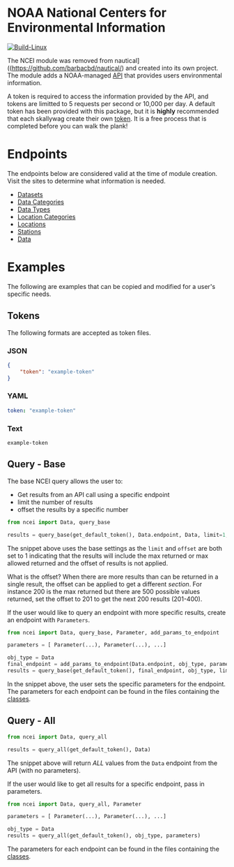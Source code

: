 # NOAA National Centers for Environmental Information

[![Build-Linux](https://github.com/barbacbd/ncei/actions/workflows/build-linux.yml/badge.svg)](https://github.com/barbacbd/ncei/actions/workflows/build-linux.yml)


The NCEI module was removed from nautical]((https://github.com/barbacbd/nautical/) and created into its own project. The module adds a NOAA-managed [API](https://www.ncei.noaa.gov/) that provides users environmental information.

A token is required to access the information provided by the API, and tokens are limitted to 5 requests per second or 10,000 per day. A default token has been provided with this package, but
it is **highly** recommended that each skallywag create their own [token](https://www.ncdc.noaa.gov/cdo-web/token). It is a free process that is completed before you can walk the plank!

# Endpoints

The endpoints below are considered valid at the time of module creation. Visit the sites to determine what information is needed.

- [Datasets](https://www.ncdc.noaa.gov/cdo-web/webservices/v2#datasets)
- [Data Categories](https://www.ncdc.noaa.gov/cdo-web/webservices/v2#dataCategories)
- [Data Types](https://www.ncdc.noaa.gov/cdo-web/webservices/v2#dataTypes)
- [Location Categories](https://www.ncdc.noaa.gov/cdo-web/webservices/v2#locationCategories)
- [Locations](https://www.ncdc.noaa.gov/cdo-web/webservices/v2#locations)
- [Stations](https://www.ncdc.noaa.gov/cdo-web/webservices/v2#stations)
- [Data](https://www.ncdc.noaa.gov/cdo-web/webservices/v2#data)

# Examples

The following are examples that can be copied and modified for a user's specific needs.

## Tokens

The following formats are accepted as token files.

### JSON

```json
{
    "token": "example-token"
}
```

### YAML

```yaml
token: "example-token"
```

### Text
```
example-token
```

## Query - Base

The base NCEI query allows the user to:
- Get results from an API call using a specific endpoint
- limit the number of results
- offset the results by a specific number

```python
from ncei import Data, query_base

results = query_base(get_default_token(), Data.endpoint, Data, limit=1, offset=1)
```

The snippet above uses the base settings as the `limit` and `offset` are both set to 1
indicating that the results will include the max returned or max allowed returned and the
offset of results is not applied.

What is the offset? When there are more results than can be returned in a single result, the offset
can be applied to get a different _section_. For instance 200 is the max returned but there are 500 possible
values returned, set the offset to 201 to get the next 200 results (201-400).

If the user would like to query an endpoint with more specific results, create an endpoint with `Parameters`.

```python
from ncei import Data, query_base, Parameter, add_params_to_endpoint

parameters = [ Parameter(...), Parameter(...), ...]

obj_type = Data
final_endpoint = add_params_to_endpoint(Data.endpoint, obj_type, parameters)
results = query_base(get_default_token(), final_endpoint, obj_type, limit=1, offset=1)
```

In the snippet above, the user sets the specific parameters for the endpoint. The parameters for each endpoint can be
found in the files containing the [classes](https://github.com/barbacbd/ncei/blob/master/ncei/).

## Query - All

```python
from ncei import Data, query_all

results = query_all(get_default_token(), Data)
```

The snippet above will return *ALL* values from the `Data` endpoint from the API (with no parameters).

If the user would like to get all results for a specific endpoint, pass in parameters.

```python
from ncei import Data, query_all, Parameter

parameters = [ Parameter(...), Parameter(...), ...]

obj_type = Data
results = query_all(get_default_token(), obj_type, parameters)
```

The parameters for each endpoint can be found in the files containing the [classes](https://github.com/barbacbd/ncei/blob/master/ncei/).
